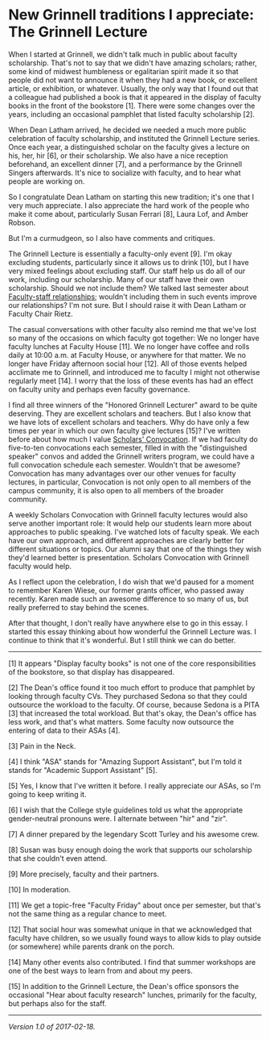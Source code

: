 New Grinnell traditions I appreciate: The Grinnell Lecture
==========================================================

When I started at Grinnell, we didn't talk much in public about faculty
scholarship.  That's not to say that we didn't have amazing scholars;
rather, some kind of midwest humbleness or egalitarian spirit made it
so that people did not want to announce it when they had a new book,
or excellent article, or exhibition, or whatever.  Usually, the only
way that I found out that a colleague had published a book is that it
appeared in the display of faculty books in the front of the bookstore
[1].  There were some changes over the years, including an occasional
pamphlet that listed faculty scholarship [2].

When Dean Latham arrived, he decided we needed a much more public
celebration of faculty scholarship, and instituted the Grinnell Lecture
series.  Once each year, a distinguished scholar on the faculty gives a
lecture on his, her, hir [6], or their scholarship.  We also have a nice
reception beforehand, an excellent dinner [7], and a performance by the
Grinnell Singers afterwards.  It's nice to socialize with faculty, and to
hear what people are working on.

So I congratulate Dean Latham on starting this new tradition; it's one
that I very much appreciate.  I also appreciate the hard work of the people
who make it come about, particularly Susan Ferrari [8],  Laura Lof, and
Amber Robson.

But I'm a curmudgeon, so I also have comments and critiques.

The Grinnell Lecture is essentially a faculty-only event [9]. I'm okay
excluding students, particularly since it allows us to drink [10], but
I have very mixed feelings about excluding staff.  Our staff help us
do all of our work, including our scholarship.  Many of our staff have 
their own scholarship.  Should we not include them?  We talked last
semester about [Faculty-staff relationships](faculty-staff); wouldn't
including them in such events improve our relationships?  I'm not sure.
But I should raise it with Dean Latham or Faculty Chair Rietz.

The casual conversations with other faculty also remind me that we've
lost so many of the occasions on which faculty got together: We no longer
have faculty lunches at Faculty House [11].  We no longer have coffee and
rolls daily at 10:00 a.m. at Faculty House, or anywhere for that matter.
We no longer have Friday afternoon social hour [12].  All of those events
helped acclimate me to Grinnell, and introduced me to faculty I might not
otherwise regularly meet [14].  I worry that the loss of these events has
had an effect on faculty unity and perhaps even faculty governance.

I find all three winners of the "Honored Grinnell Lecturer" award
to be quite deserving.  They are excellent scholars and teachers.
But I also know that we have lots of excellent scholars and teachers.
Why do have only a few times per year in which our own faculty give
lectures [15]?  I've written before about how much I value [Scholars'
Convocation](convocation).  If we had faculty do five-to-ten convocations
each semester, filled in with the "distinguished speaker" convos and
added the Grinnell writers program, we could have a full convocation
schedule each semester.  Wouldn't that be awesome?  Convocation has many
advantages over our other venues for faculty lectures, in particular,
Convocation is not only open to all members of the campus community, it
is also open to all members of the broader community.

A weekly Scholars Convocation with Grinnell faculty lectures would also
serve another important role: It would help our students learn more
about approaches to public speaking.  I've watched lots of faculty speak.
We each have our own approach, and different approaches are clearly better
for different situations or topics.  Our alumni say that one of the things
they wish they'd learned better is presentation.  Scholars Convocation
with Grinnell faculty would help.

As I reflect upon the celebration, I do wish that we'd paused for a
moment to remember Karen Wiese, our former grants officer, who passed
away recently.  Karen made such an awesome difference to so many of us,
but really preferred to stay behind the scenes.

After that thought, I don't really have anywhere else to go in this essay.
I started this essay thinking about how wonderful the Grinnell Lecture was.
I continue to think that it's wonderful.  But I still think we can do better.

---

[1] It appears "Display faculty books" is not one of the core
responsibilities of the bookstore, so that display has disappeared.

[2] The Dean's office found it too much effort to produce that pamphlet
by looking through faculty CVs.  They purchased Sedona so that they could
outsource the workload to the faculty.  Of course, because Sedona is a
PITA [3] that increased the total workload.  But that's okay, the Dean's
office has less work, and that's what matters.  Some faculty now outsource
the entering of data to their ASAs [4].

[3] Pain in the Neck.

[4] I think "ASA" stands for "Amazing Support Assistant", but I'm told
it stands for "Academic Support Assistant" [5].

[5] Yes, I know that I've written it before.  I really appreciate our ASAs,
so I'm going to keep writing it.

[6] I wish that the College style guidelines told us what the appropriate
gender-neutral pronouns were.  I alternate between "hir" and "zir".

[7] A dinner prepared by the legendary Scott Turley and his awesome crew.

[8] Susan was busy enough doing the work that supports our scholarship
that she couldn't even attend.

[9] More precisely, faculty and their partners.

[10] In moderation.

[11] We get a topic-free "Faculty Friday" about once per semester, but
that's not the same thing as a regular chance to meet.

[12] That social hour was somewhat unique in that we acknowledged that
faculty have children, so we usually found ways to allow kids to play
outside (or somewhere) while parents drank on the porch.

[14] Many other events also contributed.  I find that summer workshops
are one of the best ways to learn from and about my peers.

[15] In addition to the Grinnell Lecture, the Dean's office sponsors the
occasional "Hear about faculty research" lunches, primarily for the faculty,
but perhaps also for the staff.

---

*Version 1.0 of 2017-02-18.*
